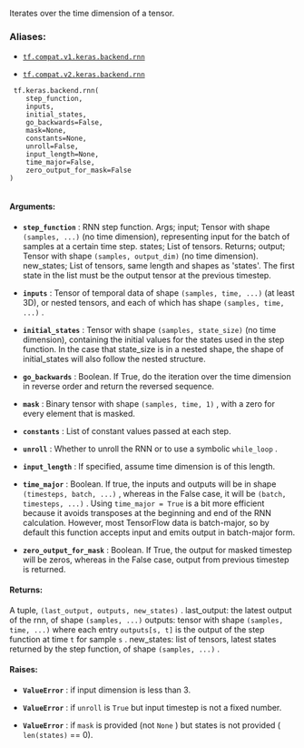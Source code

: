Iterates over the time dimension of a tensor.



### Aliases:

- [ `tf.compat.v1.keras.backend.rnn` ](/api_docs/python/tf/keras/backend/rnn)

- [ `tf.compat.v2.keras.backend.rnn` ](/api_docs/python/tf/keras/backend/rnn)



```
 tf.keras.backend.rnn(
    step_function,
    inputs,
    initial_states,
    go_backwards=False,
    mask=None,
    constants=None,
    unroll=False,
    input_length=None,
    time_major=False,
    zero_output_for_mask=False
)
 
```



#### Arguments:

- **`step_function`** : RNN step function.
Args;
    input; Tensor with shape  `(samples, ...)`  (no time dimension),
        representing input for the batch of samples at a certain
        time step.
    states; List of tensors.
Returns;
    output; Tensor with shape  `(samples, output_dim)` 
        (no time dimension).
    new_states; List of tensors, same length and shapes
        as 'states'. The first state in the list must be the
        output tensor at the previous timestep.

- **`inputs`** : Tensor of temporal data of shape  `(samples, time, ...)` 
(at least 3D), or nested tensors, and each of which has shape
 `(samples, time, ...)` .

- **`initial_states`** : Tensor with shape  `(samples, state_size)` 
(no time dimension), containing the initial values for the states used
in the step function. In the case that state_size is in a nested
shape, the shape of initial_states will also follow the nested
structure.

- **`go_backwards`** : Boolean. If True, do the iteration over the time
dimension in reverse order and return the reversed sequence.

- **`mask`** : Binary tensor with shape  `(samples, time, 1)` ,
with a zero for every element that is masked.

- **`constants`** : List of constant values passed at each step.

- **`unroll`** : Whether to unroll the RNN or to use a symbolic  `while_loop` .

- **`input_length`** : If specified, assume time dimension is of this length.

- **`time_major`** : Boolean. If true, the inputs and outputs will be in shape
 `(timesteps, batch, ...)` , whereas in the False case, it will be
 `(batch, timesteps, ...)` . Using  `time_major = True`  is a bit more
efficient because it avoids transposes at the beginning and end of the
RNN calculation. However, most TensorFlow data is batch-major, so by
default this function accepts input and emits output in batch-major
form.

- **`zero_output_for_mask`** : Boolean. If True, the output for masked timestep
will be zeros, whereas in the False case, output from previous
timestep is returned.



#### Returns:
A tuple,  `(last_output, outputs, new_states)` .
    last_output: the latest output of the rnn, of shape  `(samples, ...)` 
    outputs: tensor with shape  `(samples, time, ...)`  where each
        entry  `outputs[s, t]`  is the output of the step function
        at time  `t`  for sample  `s` .
    new_states: list of tensors, latest states returned by
        the step function, of shape  `(samples, ...)` .



#### Raises:

- **`ValueError`** : if input dimension is less than 3.

- **`ValueError`** : if  `unroll`  is  `True`  but input timestep is not a fixed
number.

- **`ValueError`** : if  `mask`  is provided (not  `None` ) but states is not provided
( `len(states)`  == 0).

